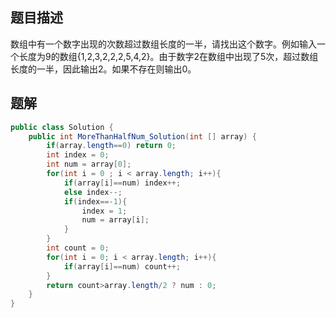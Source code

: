 ## 题目描述

数组中有一个数字出现的次数超过数组长度的一半，请找出这个数字。例如输入一个长度为9的数组{1,2,3,2,2,2,5,4,2}。由于数字2在数组中出现了5次，超过数组长度的一半，因此输出2。如果不存在则输出0。

## 题解

```java
public class Solution {
    public int MoreThanHalfNum_Solution(int [] array) {
        if(array.length==0) return 0;
        int index = 0;
        int num = array[0];
        for(int i = 0 ; i < array.length; i++){
            if(array[i]==num) index++;
            else index--;
            if(index==-1){
                index = 1;
                num = array[i];
            }
        }
        int count = 0;
        for(int i = 0; i < array.length; i++){
            if(array[i]==num) count++;
        }
        return count>array.length/2 ? num : 0;
    }
}
```

